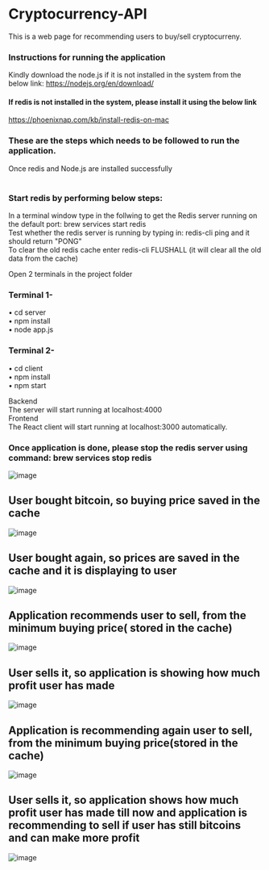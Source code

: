 # Cryptocurrency-API
This is a web page for recommending users to buy/sell cryptocurreny.

### Instructions for running the application
Kindly download the node.js if it is not installed in the system from the below link:
https://nodejs.org/en/download/

#### If redis is not installed in the system, please install it using the below link
https://phoenixnap.com/kb/install-redis-on-mac

### These are the steps which needs to be followed to run the application.

Once redis and Node.js are installed successfully<br/><br/>
### Start redis by performing below steps:<br/>
In a terminal window type in the follwing to get the Redis server running on the default port: brew services start redis <br/>
Test whether the redis server is running by typing in: redis-cli ping and it should return "PONG" </br>
To clear the old redis cache enter redis-cli FLUSHALL (it will clear all the old data from the cache)

Open 2 terminals in the project folder
### Terminal 1-
• cd server<br/>
• npm install<br/>
• node app.js <br/>
### Terminal 2-
• cd client<br/>
• npm install<br/>
• npm start<br/>

Backend<br/>
The server will start running at localhost:4000</br>
Frontend</br>
The React client will start running at localhost:3000 automatically.



### Once application is done, please stop the redis server using command: brew services stop redis


![image](https://user-images.githubusercontent.com/72769273/141520596-1223120e-5ee0-42ad-80d7-9454324fdeee.png)

## User bought bitcoin, so buying price saved in the cache
![image](https://user-images.githubusercontent.com/72769273/141520747-ee7da8ef-bca6-41c0-ba04-b4ae59537d6f.png)

## User bought again, so prices are saved in the cache and it is displaying to user
![image](https://user-images.githubusercontent.com/72769273/141520871-eda0534e-1c92-497e-930e-a6929e9b2137.png)

## Application recommends user to sell, from the minimum buying price( stored in the cache)
![image](https://user-images.githubusercontent.com/72769273/141524350-534187b0-dc07-4233-a06c-b70846c46ce8.png)

## User sells it, so application is showing how much profit user has made
![image](https://user-images.githubusercontent.com/72769273/141524415-a8c932e9-7aad-498a-9d2c-5e26c4ee9981.png)

## Application is recommending again user to sell, from the minimum buying price(stored in the cache)
![image](https://user-images.githubusercontent.com/72769273/141524616-21a79101-379b-483f-a114-4e2eb84dc8c6.png)

## User sells it, so application shows how much profit user has made till now and application is recommending to sell if user has still bitcoins and can make more profit
![image](https://user-images.githubusercontent.com/72769273/141524671-609cdeb3-4be8-4148-bb23-6af12b75043f.png)




